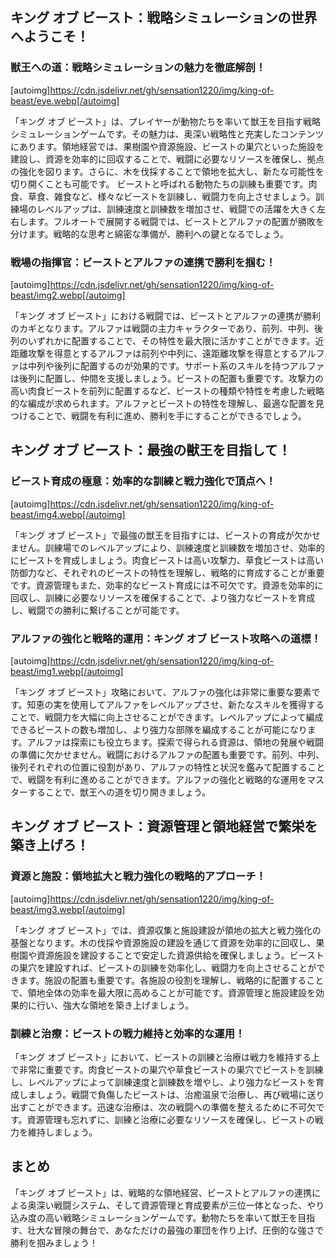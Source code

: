 ## キング オブ ビースト：戦略シミュレーションの世界へようこそ！

### 獣王への道：戦略シミュレーションの魅力を徹底解剖！
[autoimg]https://cdn.jsdelivr.net/gh/sensation1220/img/king-of-beast/eye.webp[/autoimg]


「キング オブ ビースト」は、プレイヤーが動物たちを率いて獣王を目指す戦略シミュレーションゲームです。その魅力は、奥深い戦略性と充実したコンテンツにあります。領地経営では、果樹園や資源施設、ビーストの巣穴といった施設を建設し、資源を効率的に回収することで、戦闘に必要なリソースを確保し、拠点の強化を図ります。さらに、木を伐採することで領地を拡大し、新たな可能性を切り開くことも可能です。  ビーストと呼ばれる動物たちの訓練も重要です。肉食、草食、雑食など、様々なビーストを訓練し、戦闘力を向上させましょう。訓練場のレベルアップは、訓練速度と訓練数を増加させ、戦闘での活躍を大きく左右します。フルオートで展開する戦闘では、ビーストとアルファの配置が勝敗を分けます。戦略的な思考と綿密な準備が、勝利への鍵となるでしょう。


### 戦場の指揮官：ビーストとアルファの連携で勝利を掴む！
[autoimg]https://cdn.jsdelivr.net/gh/sensation1220/img/king-of-beast/img2.webp[/autoimg]


「キング オブ ビースト」における戦闘では、ビーストとアルファの連携が勝利のカギとなります。アルファは戦闘の主力キャラクターであり、前列、中列、後列のいずれかに配置することで、その特性を最大限に活かすことができます。近距離攻撃を得意とするアルファは前列や中列に、遠距離攻撃を得意とするアルファは中列や後列に配置するのが効果的です。サポート系のスキルを持つアルファは後列に配置し、仲間を支援しましょう。ビーストの配置も重要です。攻撃力の高い肉食ビーストを前列に配置するなど、ビーストの種類や特性を考慮した戦略的な編成が求められます。アルファとビーストの特性を理解し、最適な配置を見つけることで、戦闘を有利に進め、勝利を手にすることができるでしょう。


## キング オブ ビースト：最強の獣王を目指して！

### ビースト育成の極意：効率的な訓練と戦力強化で頂点へ！
[autoimg]https://cdn.jsdelivr.net/gh/sensation1220/img/king-of-beast/img4.webp[/autoimg]


「キング オブ ビースト」で最強の獣王を目指すには、ビーストの育成が欠かせません。訓練場でのレベルアップにより、訓練速度と訓練数を増加させ、効率的にビーストを育成しましょう。肉食ビーストは高い攻撃力、草食ビーストは高い防御力など、それぞれのビーストの特性を理解し、戦略的に育成することが重要です。資源管理もまた、効率的なビースト育成には不可欠です。資源を効率的に回収し、訓練に必要なリソースを確保することで、より強力なビーストを育成し、戦闘での勝利に繋げることが可能です。


### アルファの強化と戦略的運用：キング オブ ビースト攻略への道標！
[autoimg]https://cdn.jsdelivr.net/gh/sensation1220/img/king-of-beast/img1.webp[/autoimg]


「キング オブ ビースト」攻略において、アルファの強化は非常に重要な要素です。知恵の実を使用してアルファをレベルアップさせ、新たなスキルを獲得することで、戦闘力を大幅に向上させることができます。レベルアップによって編成できるビーストの数も増加し、より強力な部隊を編成することが可能になります。アルファは探索にも役立ちます。探索で得られる資源は、領地の発展や戦闘の準備に欠かせません。戦闘におけるアルファの配置も重要です。前列、中列、後列それぞれの位置に役割があり、アルファの特性と状況を鑑みて配置することで、戦闘を有利に進めることができます。アルファの強化と戦略的な運用をマスターすることで、獣王への道を切り開きましょう。


## キング オブ ビースト：資源管理と領地経営で繁栄を築き上げろ！

### 資源と施設：領地拡大と戦力強化の戦略的アプローチ！
[autoimg]https://cdn.jsdelivr.net/gh/sensation1220/img/king-of-beast/img3.webp[/autoimg]


「キング オブ ビースト」では、資源収集と施設建設が領地の拡大と戦力強化の基盤となります。木の伐採や資源施設の建設を通じて資源を効率的に回収し、果樹園や資源施設を建設することで安定した資源供給を確保しましょう。ビーストの巣穴を建設すれば、ビーストの訓練を効率化し、戦闘力を向上させることができます。施設の配置も重要です。各施設の役割を理解し、戦略的に配置することで、領地全体の効率を最大限に高めることが可能です。資源管理と施設建設を効果的に行い、強大な領地を築き上げましょう。


### 訓練と治療：ビーストの戦力維持と効率的な運用！

「キング オブ ビースト」において、ビーストの訓練と治療は戦力を維持する上で非常に重要です。肉食ビーストの巣穴や草食ビーストの巣穴でビーストを訓練し、レベルアップによって訓練速度と訓練数を増やし、より強力なビーストを育成しましょう。戦闘で負傷したビーストは、治癒温泉で治療し、再び戦場に送り出すことができます。迅速な治療は、次の戦闘への準備を整えるために不可欠です。資源管理も忘れずに、訓練と治療に必要なリソースを確保し、ビーストの戦力を維持しましょう。


## まとめ

「キング オブ ビースト」は、戦略的な領地経営、ビーストとアルファの連携による奥深い戦闘システム、そして資源管理と育成要素が三位一体となった、やり込み度の高い戦略シミュレーションゲームです。動物たちを率いて獣王を目指す、壮大な冒険の舞台で、あなただけの最強の軍団を作り上げ、圧倒的な強さで勝利を掴みましょう！